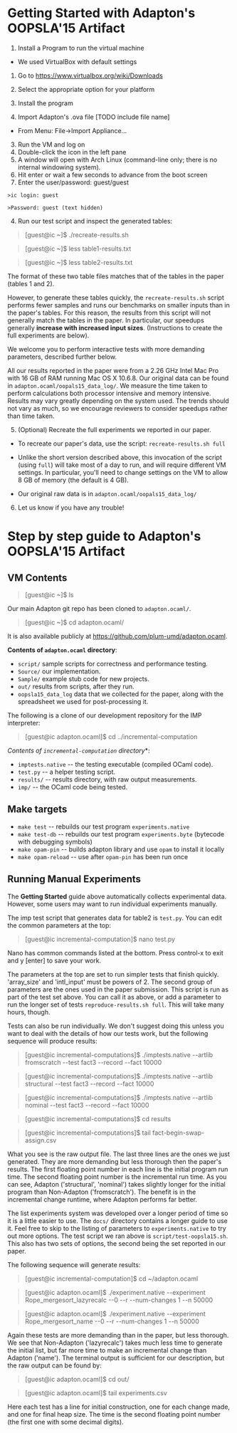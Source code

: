Getting Started with Adapton's OOPSLA'15 Artifact
=================================================

1. Install a Program to run the virtual machine 
  * We used VirtualBox with default settings
  1. Go to https://www.virtualbox.org/wiki/Downloads
  2. Select the appropriate option for your platform
  3. Install the program

2. Import Adapton's .ova file [TODO include file name]
  * From Menu: File->Import Appliance...

3. Run the VM and log on
  1. Double-click the icon in the left pane
  2. A window will open with Arch Linux (command-line only; there is no internal windowing system).
  3. Hit enter or wait a few seconds to advance from the boot screen
  4. Enter the user/password: guest/guest

    >ic login: guest

    >Password: guest (text hidden)

4. Run our test script and inspect the generated tables:

  >[guest@ic ~]$ ./recreate-results.sh

  >[guest@ic ~]$ less table1-results.txt

  >[guest@ic ~]$ less table2-results.txt

 The format of these two table files matches that of the tables in the paper (tables 1 and 2).

 However, to generate these tables quickly, the `recreate-results.sh`
 script performs fewer samples and runs our benchmarks on smaller
 inputs than in the paper's tables.  For this reason, the results from
 this script will not generally match the tables in the paper.  In
 particular, our speedups generally **increase with increased input
 sizes**.  (Instructions to create the full experiments are below).

 We welcome you to perform interactive tests with more demanding
 parameters, described further below.

 All our results reported in the paper were from a 2.26 GHz Intel Mac
 Pro with 16 GB of RAM running Mac OS X 10.6.8. Our original data can
 be found in `adapton.ocaml/oopals15_data_log/`. We measure the time
 taken to perform calculations both processor intensive and memory
 intensive. Results may vary greatly depending on the system used. The
 trends should not vary as much, so we encourage reviewers to consider
 speedups rather than time taken.

5. (Optional) Recreate the full experiments we reported in our paper.

  * To recreate our paper's data, use the script: `recreate-results.sh full`

  * Unlike the short version described above, this invocation of the
    script (using `full`) will take most of a day to run, and will
    require different VM settings.  In particular, you'll need to
    change settings on the VM to allow 8 GB of memory (the default is
    4 GB).

  * Our original raw data is in `adapton.ocaml/oopals15_data_log/`

6. Let us know if you have any trouble!

Step by step guide to Adapton's OOPSLA'15 Artifact
==================================================

VM Contents
------------------

  >[guest@ic ~]$ ls

Our main Adapton git repo has been cloned to `adapton.ocaml/`.

  >[guest@ic ~]$ cd adapton.ocaml/

It is also available publicly at https://github.com/plum-umd/adapton.ocaml.

**Contents of `adapton.ocaml` directory**:
 * `script/` sample scripts for correctness and performance testing.
 * `Source/` our implementation. 
 * `Sample/` example stub code for new projects.
 * `out/`    results from scripts, after they run.
 * `oopsla15_data_log` data that we collected for the paper, along with the spreadsheet we used for post-processing it.

The following is a clone of our development repository for the IMP interpreter:

>[guest@ic adapton.ocaml]$ cd ../incremental-computation

*Contents of `incremental-computation` directory**:

 * `imptests.native` -- the testing executable (compiled OCaml code).
 * `test.py`         -- a helper testing script.
 * `results/`        -- results directory, with raw output measurements.
 * `imp/`            -- the OCaml code being tested.

Make targets
-------------
* `make test`         -- rebuilds our test program `experiments.native`
* `make test-db`      -- rebuilds our test program `experiments.byte` (bytecode with debugging symbols)
* `make opam-pin`     -- builds adapton library and use `opam` to install it locally
* `make opam-reload`  -- use after `opam-pin` has been run once


Running Manual Experiments
--------------------------

The **Getting Started** guide above automatically collects experimental data.  However, some users may want to run individual experiments manually.

The imp test script that generates data for table2 is `test.py`. You can edit the common parameters at the top:
  >[guest@ic incremental-computation]$ nano test.py

Nano has common commands listed at the bottom. Press control-x to exit and y [enter] to save your work.

The parameters at the top are set to run simpler tests that finish quickly. 'array_size' and 'intl_input' must be powers of 2. The second group of parameters are the ones used in the paper submission. This script is run as part of the test set above. You can call it as above, or add a parameter to run the longer set of tests `reproduce-results.sh full`. This will take many hours, though.

Tests can also be run individually. We don't suggest doing this unless you want to deal with the details of how our tests work, but the following sequence will produce results:

  >[guest@ic incremental-computations]$ ./imptests.native --artlib fromscratch --test fact3 --record --fact 10000

  >[guest@ic incremental-computations]$ ./imptests.native --artlib structural --test fact3 --record --fact 10000

  >[guest@ic incremental-computations]$ ./imptests.native --artlib nominal --test fact3 --record --fact 10000

  >[guest@ic incremental-computations]$ cd results

  >[guest@ic incremental-computations]$ tail fact-begin-swap-assign.csv

What you see is the raw output file. The last three lines are the ones we just generated. They are more demanding but less thorough then the paper's results. The first floating point number in each line is the initial program run time. The second floating point number is the incremental run time. As you can see, Adapton ('structural', 'nominal') takes slightly longer for the initial program than Non-Adapton ('fromscratch'). The benefit is in the incremental change runtime, where Adapton performs far better.

The list experiments system was developed over a longer period of time so it is a little easier to use. The `docs/` directory contains a longer guide to use it. Feel free to skip to the listing of parameters to `experiments.native` to try out more options. The test script we ran above is `script/test-oopsla15.sh`. This also has two sets of options, the second being the set reported in our paper.

The following sequence will generate results:

  >[guest@ic incremental-computation]$ cd ~/adapton.ocaml

  >[guest@ic adapton.ocaml]$ ./experiment.native --experiment Rope_mergesort_lazyrecalc --0 --r --num-changes 1 --n 50000

  >[guest@ic adapton.ocaml]$ ./experiment.native --experiment Rope_mergesort_name --0 --r --num-changes 1 --n 50000

Again these tests are more demanding than in the paper, but less thorough. We see that Non-Adapton ('lazyrecalc') takes much less time to generate the initial list, but far more time to make an incremental change than Adapton ('name'). The terminal output is sufficient for our description, but the raw output can be found by:

  >[guest@ic adapton.ocaml]$ cd out/

  >[guest@ic adapton.ocaml]$ tail experiments.csv

Here each test has a line for initial construction, one for each change made, and one for final heap size. The time is the second floating point number (the first one with some decimal digits).
